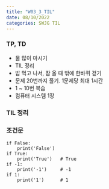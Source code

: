 ```yaml
---
title: "W03_3_TIL"
date: 08/10/2022
categories: SWJG TIL
---
```


### TP, TD

- 물 많이 마시기
- TIL 정리
- 밥 먹고 나서, 잠 올 때 밖에 한바퀴 걷기
- 문제 20번까지 풀기. 1문제당 최대 1시간
- 1 ~ 10번 복습
- 컴퓨터 시스템 1장

### TIL 정리

### 조건문

    if False:
        print('False')  
    if True:
        print('True')   # True
    if -1:
        print('-1')     # -1
    if 1:
        print('1')      # 1
